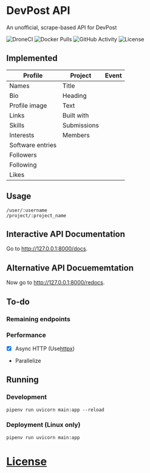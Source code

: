# DevPost API
An unofficial, scrape-based API for DevPost

![DroneCI](https://img.shields.io/drone/build/ViRb3/devpost-api)
![Docker Pulls](https://img.shields.io/docker/pulls/virb3/devpost-api)
![GitHub Activity](https://img.shields.io/github/last-commit/ViRb3/devpost-api)
![License](https://img.shields.io/github/license/ViRb3/devpost-api)

## Implemented
| Profile           | Project           | Event
| ---               | ---               | ---
| Names             | Title             |
| Bio               | Heading
| Profile image     | Text
| Links             | Built with
| Skills            | Submissions
| Interests         | Members
| Software entries  |
| Followers         |
| Following         |
| Likes             |

## Usage
```
/user/:username
/project/:project_name
```
## Interactive API Documentation

Go to http://127.0.0.1:8000/docs.

## Alternative API Docuememtation

Now go to http://127.0.0.1:8000/redocs.

## To-do
### Remaining endpoints
### Performance
- [x] Async HTTP (Use[httpx](https://github.com/encode/httpx))
- Parallelize

## Running
### Development
`pipenv run uvicorn main:app --reload`
### Deployment (Linux only)
`pipenv run uvicorn main:app`
# [License](LICENSE)

